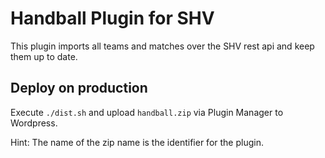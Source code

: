 # Handball Plugin for SHV

This plugin imports all teams and matches over the SHV rest api and keep them up to date.

## Deploy on production

Execute `./dist.sh` and upload `handball.zip` via Plugin Manager to Wordpress.

Hint: The name of the zip name is the identifier for the plugin.
